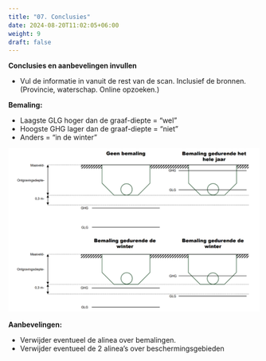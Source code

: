 ```yaml
---
title: "07. Conclusies"
date: 2024-08-20T11:02:05+06:00
weight: 9
draft: false
---
```


**Conclusies en aanbevelingen invullen**
- Vul de informatie in vanuit de rest van de scan. Inclusief de bronnen. (Provincie, waterschap. Online opzoeken.)

**Bemaling:**
- Laagste GLG  hoger dan de graaf-diepte = “wel”
- Hoogste GHG lager dan de graaf-diepte = “niet”
- Anders = “in de winter”

![image](Bepalen_Bemaling.png "image")

**Aanbevelingen:**
- Verwijder eventueel de alinea over bemalingen.
- Verwijder eventueel de 2 alinea’s over beschermingsgebieden
